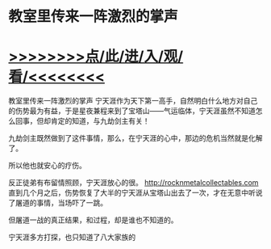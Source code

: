 # 教室里传来一阵激烈的掌声

# <a href="https://github.com/verttd/chen/issues/1">>>>>>>>>点/此/进/入/观/看/<<<<<<<<</a>

教室里传来一阵激烈的掌声
宁天涯作为天下第一高手，自然明白什么地方对自己的伤势最为有益，于是星夜兼程来到了宝塔山——气运临体，宁天涯虽然不知道怎么回事，但却肯定的知道，与九劫剑主有关！

九劫剑主既然做到了这件事情，那么，在宁天涯的心中，那边的危机当然就是化解了。

所以他也就安心的疗伤。

反正徒弟有布留情照顾，宁天涯放心的很。
http://rocknmetalcollectables.com
直到几个月之后，伤势恢复了大半的宁天涯从宝塔山出去了一次，才在无意中听说了屠道的事情，当场吓了一跳。

但屠道一战的真正结果，和过程，却是谁也不知道的。

宁天涯多方打探，也只知道了八大家族的
